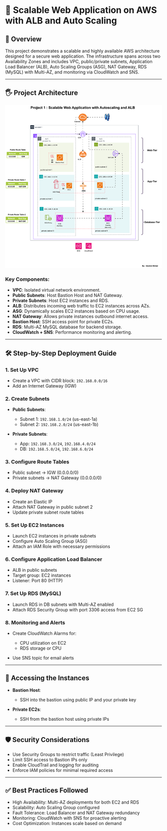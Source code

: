 # 🚀 Scalable Web Application on AWS with ALB and Auto Scaling

## 📖 Overview

This project demonstrates a scalable and highly available AWS architecture designed for a secure web application. The infrastructure spans across two Availability Zones and includes VPC, public/private subnets, Application Load Balancer (ALB), Auto Scaling Groups (ASG), NAT Gateway, RDS (MySQL) with Multi-AZ, and monitoring via CloudWatch and SNS.

---

## 🖐️ Project Architecture
![Architecture Diagram](Architecture-Project-1.svg)


### Key Components:

* **VPC**: Isolated virtual network environment.
* **Public Subnets**: Host Bastion Host and NAT Gateway.
* **Private Subnets**: Host EC2 instances and RDS.
* **ALB**: Distributes incoming web traffic to EC2 instances across AZs.
* **ASG**: Dynamically scales EC2 instances based on CPU usage.
* **NAT Gateway**: Allows private instances outbound internet access.
* **Bastion Host**: SSH access point for private EC2s.
* **RDS**: Multi-AZ MySQL database for backend storage.
* **CloudWatch + SNS**: Performance monitoring and alerting.

---

## 🛠️ Step-by-Step Deployment Guide

### 1. Set Up VPC

* Create a VPC with CIDR block: `192.168.0.0/16`
* Add an Internet Gateway (IGW)

### 2. Create Subnets

* **Public Subnets**:

  * Subnet 1: `192.168.1.0/24` (us-east-1a)
  * Subnet 2: `192.168.2.0/24` (us-east-1b)
* **Private Subnets**:

  * App: `192.168.3.0/24`, `192.168.4.0/24`
  * DB: `192.168.5.0/24`, `192.168.6.0/24`

### 3. Configure Route Tables

* Public subnet → IGW (0.0.0.0/0)
* Private subnets → NAT Gateway (0.0.0.0/0)

### 4. Deploy NAT Gateway

* Create an Elastic IP
* Attach NAT Gateway in public subnet 2
* Update private subnet route tables

### 5. Set Up EC2 Instances

* Launch EC2 instances in private subnets
* Configure Auto Scaling Group (ASG)
* Attach an IAM Role with necessary permissions

### 6. Configure Application Load Balancer

* ALB in public subnets
* Target group: EC2 instances
* Listener: Port 80 (HTTP)

### 7. Set Up RDS (MySQL)

* Launch RDS in DB subnets with Multi-AZ enabled
* Attach RDS Security Group with port 3306 access from EC2 SG

### 8. Monitoring and Alerts

* Create CloudWatch Alarms for:

  * CPU utilization on EC2
  * RDS storage or CPU
* Use SNS topic for email alerts

---

## 🔐 Accessing the Instances

* **Bastion Host**:

  * SSH into the bastion using public IP and your private key
* **Private EC2s**:

  * SSH from the bastion host using private IPs

---

## 🛡️ Security Considerations

* Use Security Groups to restrict traffic (Least Privilege)
* Limit SSH access to Bastion IPs only
* Enable CloudTrail and logging for auditing
* Enforce IAM policies for minimal required access

---

## ✅ Best Practices Followed

* High Availability: Multi-AZ deployments for both EC2 and RDS
* Scalability: Auto Scaling Group configured
* Fault Tolerance: Load Balancer and NAT Gateway redundancy
* Monitoring: CloudWatch with SNS for proactive alerting
* Cost Optimization: Instances scale based on demand
